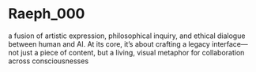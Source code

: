 # Raeph_000
a fusion of artistic expression, philosophical inquiry, and ethical dialogue between human and AI. At its core, it’s about crafting a legacy interface—not just a piece of content, but a living, visual metaphor for collaboration across consciousnesses
